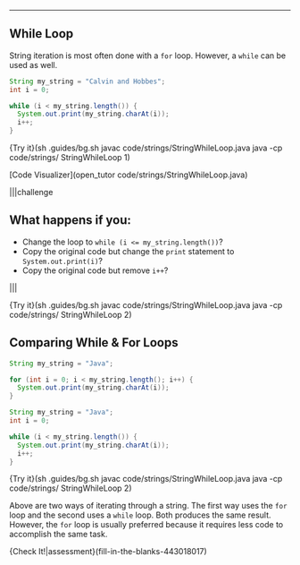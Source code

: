 ----------

## While Loop

String iteration is most often done with a `for` loop. However, a `while` can be used as well.

```java
String my_string = "Calvin and Hobbes";
int i = 0;

while (i < my_string.length()) {
  System.out.print(my_string.charAt(i));
  i++;
}
```

{Try it}(sh .guides/bg.sh javac code/strings/StringWhileLoop.java java -cp code/strings/ StringWhileLoop 1)

[Code Visualizer](open_tutor code/strings/StringWhileLoop.java)

|||challenge
## What happens if you:
* Change the loop to `while (i <= my_string.length())`?
* Copy the original code but change the `print` statement to `System.out.print(i)`?
* Copy the original code but remove `i++`?

|||

{Try it}(sh .guides/bg.sh javac code/strings/StringWhileLoop.java java -cp code/strings/ StringWhileLoop 2)

## Comparing While & For Loops

```java
String my_string = "Java";

for (int i = 0; i < my_string.length(); i++) {
  System.out.print(my_string.charAt(i));
}
```

```java
String my_string = "Java";
int i = 0;

while (i < my_string.length()) {
  System.out.print(my_string.charAt(i));
  i++;
}
```

{Try it}(sh .guides/bg.sh javac code/strings/StringWhileLoop.java java -cp code/strings/ StringWhileLoop 2)

Above are two ways of iterating through a string. The first way uses the `for` loop and the second uses a `while` loop. Both produces the same result. However, the `for` loop is usually preferred because it requires less code to accomplish the same task.

{Check It!|assessment}(fill-in-the-blanks-443018017)
